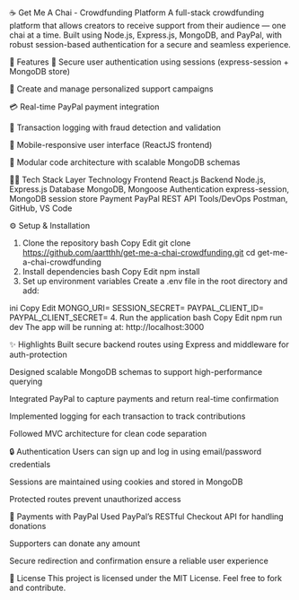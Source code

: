 ☕ Get Me A Chai - Crowdfunding Platform
A full-stack crowdfunding platform that allows creators to receive support from their audience — one chai at a time. Built using Node.js, Express.js, MongoDB, and PayPal, with robust session-based authentication for a secure and seamless experience.

📌 Features
🔐 Secure user authentication using sessions (express-session + MongoDB store)

📣 Create and manage personalized support campaigns

💳 Real-time PayPal payment integration

🧾 Transaction logging with fraud detection and validation

📱 Mobile-responsive user interface (ReactJS frontend)

🧩 Modular code architecture with scalable MongoDB schemas

🧑‍💻 Tech Stack
Layer	Technology
Frontend	React.js
Backend	Node.js, Express.js
Database	MongoDB, Mongoose
Authentication	express-session, MongoDB session store
Payment	PayPal REST API
Tools/DevOps	Postman, GitHub, VS Code

⚙️ Setup & Installation
1. Clone the repository
bash
Copy
Edit
git clone https://github.com/aartthh/get-me-a-chai-crowdfunding.git
cd get-me-a-chai-crowdfunding
2. Install dependencies
bash
Copy
Edit
npm install
3. Set up environment variables
Create a .env file in the root directory and add:

ini
Copy
Edit
MONGO_URI=<your-mongodb-uri>
SESSION_SECRET=<your-session-secret>
PAYPAL_CLIENT_ID=<your-paypal-client-id>
PAYPAL_CLIENT_SECRET=<your-paypal-client-secret>
4. Run the application
bash
Copy
Edit
npm run dev
The app will be running at: http://localhost:3000

✨ Highlights
Built secure backend routes using Express and middleware for auth-protection

Designed scalable MongoDB schemas to support high-performance querying

Integrated PayPal to capture payments and return real-time confirmation

Implemented logging for each transaction to track contributions

Followed MVC architecture for clean code separation

🔒 Authentication
Users can sign up and log in using email/password credentials

Sessions are maintained using cookies and stored in MongoDB

Protected routes prevent unauthorized access

🧾 Payments with PayPal
Used PayPal’s RESTful Checkout API for handling donations

Supporters can donate any amount

Secure redirection and confirmation ensure a reliable user experience

📜 License
This project is licensed under the MIT License. Feel free to fork and contribute.
